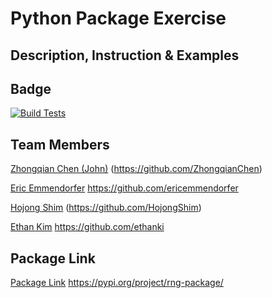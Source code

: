 # Python Package Exercise

## Description, Instruction & Examples

## Badge

[![Build Tests](https://github.com/software-students-spring2024/3-python-package-exercise-ppe/actions/workflows/build_tests.yml/badge.svg)](https://github.com/software-students-spring2024/3-python-package-exercise-ppe/actions/workflows/build_tests.yml)

## Team Members

[Zhongqian Chen (John)](https://github.com/ZhongqianChen) (https://github.com/ZhongqianChen)

[Eric Emmendorfer](https://github.com/ericemmendorfer) https://github.com/ericemmendorfer

[Hojong Shim](https://github.com/HojongShim) (https://github.com/HojongShim)

[Ethan Kim](https://github.com/ethanki) https://github.com/ethanki

## Package Link

[Package Link](https://pypi.org/project/rng-package/) https://pypi.org/project/rng-package/
